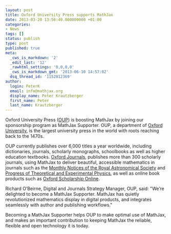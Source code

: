 ```yaml
---
layout: post
title: Oxford University Press supports MathJax
date: 2013-03-20 13:56:49.000000000 +01:00
categories:
- News
tags: []
status: publish
type: post
published: true
meta:
  _cws_is_markdown: '2'
  _edit_last: '12'
  _rawhtml_settings: '0,0,0,0'
  _cws_is_markdown_gmt: '2013-06-10 14:57:02'
  dsq_thread_id: '1152812369'
author:
  login: PeterK
  email: info@mathjax.org
  display_name: Peter Krautzberger
  first_name: Peter
  last_name: Krautzberger
---
```


Oxford University Press ([OUP](http://www.oup.com)) is boosting MathJax by joining our sponsorship program as MathJax Supporter. OUP, a department of [Oxford University](http://www.ox.ac.uk/), is the largest university press in the world with roots reaching back to the 1470s.

OUP currently publishes over 6,000 titles a year worldwide, including dictionaries, journals, scholarly monographs, schoolbooks as well as higher education textbooks. [Oxford Journals](http://www.oxfordjournals.org/), publishes more than 300 scholarly journals, using MathJax to deliver beautiful, accessible mathematics in journals such as the  [Monthly Notices of the Royal Astronomical Society](http://mnras.oxfordjournals.org/) and [Progress of Theoretical and Experimental Physics](http://ptep.oxfordjournals.org/), as well as online book products such as [Oxford Scholarship Online](http://www.oxfordscholarship.com/).

Richard O’Beirne, Digital and Journals Strategy Manager, OUP, said: "We’re delighted to become a MathJax Supporter. MathJax has quietly revolutionized mathematics display in digital products, and integrates seamlessly with author and publishing workflows."

Becoming a MathJax Supporter helps OUP to make optimal use of MathJax, and makes an important contribution to keeping MathJax the reliable, flexible and open technology it is today.